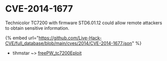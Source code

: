# CVE-2014-1677

Technicolor TC7200 with firmware STD6.01.12 could allow remote attackers to obtain sensitive information.

{% embed url="https://github.com/Live-Hack-CVE/full_database/blob/main/cves/2014/CVE-2014-1677.json" %}


* tihmstar ~> [freePW_tc7200Eploit](https://zeste.alice-snow.ru/2014/database/cve-2014-1677/freepw_tc7200eploit-tihmstar)
